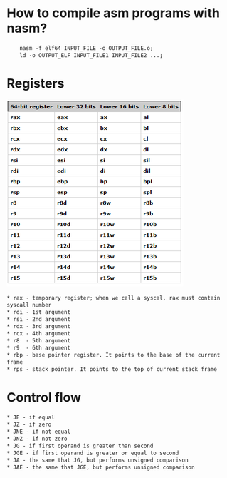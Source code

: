 # How to compile asm programs with nasm?

```
    nasm -f elf64 INPUT_FILE -o OUTPUT_FILE.o;
    ld -o OUTPUT_ELF INPUT_FILE1 INPUT_FILE2 ...;
```

# Registers

![Register](/help/registers.png)

    * rax - temporary register; when we call a syscal, rax must contain syscall number
    * rdi - 1st argument
    * rsi - 2nd argument
    * rdx - 3rd argument
    * rcx - 4th argument
    * r8  - 5th argument
    * r9  - 6th argument
    * rbp - base pointer register. It points to the base of the current frame
    * rps - stack pointer. It points to the top of current stack frame


# Control flow
    * JE - if equal
    * JZ - if zero
    * JNE - if not equal
    * JNZ - if not zero
    * JG - if first operand is greater than second
    * JGE - if first operand is greater or equal to second
    * JA - the same that JG, but performs unsigned comparison
    * JAE - the same that JGE, but performs unsigned comparison
